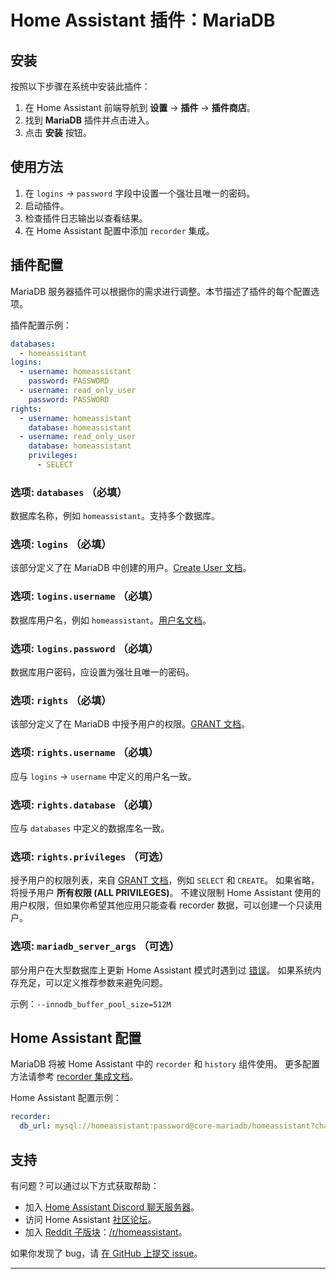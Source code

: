
# Home Assistant 插件：MariaDB

## 安装

按照以下步骤在系统中安装此插件：

1. 在 Home Assistant 前端导航到 **设置** -> **插件** -> **插件商店**。
2. 找到 **MariaDB** 插件并点击进入。
3. 点击 **安装** 按钮。

## 使用方法

1. 在 `logins` -> `password` 字段中设置一个强壮且唯一的密码。
2. 启动插件。
3. 检查插件日志输出以查看结果。
4. 在 Home Assistant 配置中添加 `recorder` 集成。

## 插件配置

MariaDB 服务器插件可以根据你的需求进行调整。本节描述了插件的每个配置选项。

插件配置示例：

```yaml
databases:
  - homeassistant
logins:
  - username: homeassistant
    password: PASSWORD
  - username: read_only_user
    password: PASSWORD
rights:
  - username: homeassistant
    database: homeassistant
  - username: read_only_user
    database: homeassistant
    privileges:
      - SELECT
```

### 选项: `databases` （必填）

数据库名称，例如 `homeassistant`。支持多个数据库。

### 选项: `logins` （必填）

该部分定义了在 MariaDB 中创建的用户。[Create User 文档][createuser]。

### 选项: `logins.username` （必填）

数据库用户名，例如 `homeassistant`。[用户名文档][username]。

### 选项: `logins.password` （必填）

数据库用户密码，应设置为强壮且唯一的密码。

### 选项: `rights` （必填）

该部分定义了在 MariaDB 中授予用户的权限。[GRANT 文档][grant]。

### 选项: `rights.username` （必填）

应与 `logins` -> `username` 中定义的用户名一致。

### 选项: `rights.database` （必填）

应与 `databases` 中定义的数据库名一致。

### 选项: `rights.privileges` （可选）

授予用户的权限列表，来自 [GRANT 文档][grant]，例如 `SELECT` 和 `CREATE`。
如果省略，将授予用户 **所有权限 (ALL PRIVILEGES)**。
不建议限制 Home Assistant 使用的用户权限，但如果你希望其他应用只能查看 recorder 数据，可以创建一个只读用户。

### 选项: `mariadb_server_args` （可选）

部分用户在大型数据库上更新 Home Assistant 模式时遇到过 [错误][migration-issues]。
如果系统内存充足，可以定义推荐参数来避免问题。

示例：`--innodb_buffer_pool_size=512M`

## Home Assistant 配置

MariaDB 将被 Home Assistant 中的 `recorder` 和 `history` 组件使用。
更多配置方法请参考 [recorder 集成文档][mariadb-ha-recorder]。

Home Assistant 配置示例：

```yaml
recorder:
  db_url: mysql://homeassistant:password@core-mariadb/homeassistant?charset=utf8mb4
```

## 支持

有问题？可以通过以下方式获取帮助：

* 加入 [Home Assistant Discord 聊天服务器][discord]。
* 访问 Home Assistant [社区论坛][forum]。
* 加入 [Reddit 子版块][reddit]：[/r/homeassistant][reddit]。

如果你发现了 bug，请 [在 GitHub 上提交 issue][issue]。

---

[createuser]: https://mariadb.com/kb/en/create-user/
[username]: https://mariadb.com/kb/en/create-user/#user-name-component
[hostname]: https://mariadb.com/kb/en/create-user/#host-name-component
[grant]: https://mariadb.com/kb/en/grant/
[migration-issues]: https://github.com/home-assistant/core/issues/125339
[mariadb-ha-recorder]: https://www.home-assistant.io/integrations/recorder/
[discord]: https://discord.gg/c5DvZ4e
[forum]: https://community.home-assistant.io
[i386-shield]: https://img.shields.io/badge/i386-yes-green.svg
[issue]: https://github.com/home-assistant/addons/issues
[reddit]: https://reddit.com/r/homeassistant
[repository]: https://github.com/hassio-addons/repository


